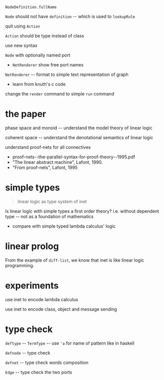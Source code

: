 `NodeDefinition.fullName`

`Node` should not have `definition` -- which is used to `lookupRule`

quit using `Action`

`Action` should be type instead of class

use new syntax

`Node` with optionally named port

- `NetRenderer` show free port names

`NetRenderer` -- format to simple text representation of graph

- learn from knuth's c code

change the `render` command to simple `run` command

# the paper

phase space and monoid -- understand the model theory of linear logic

coherent space -- understand the denotational semantics of linear logic

understand proof-nets for all connectives

- proof-nets--the-parallel-syntax-for-proof-theory--1995.pdf
- "The linear abstract machine", Lafont, 1990.
- "From proof-nets", Lafont, 1995

# simple types

> linear logic as type system of inet

Is linear logic with simple types a first order theory?
i.e. without dependent type -- not as a foundation of mathematics

- compare with simple typed lambda calculus' logic

# linear prolog

From the example of `diff-list`, we know that
inet is like linear logic programming.

# experiments

use inet to encode lambda calculus

use inet to encode class, object and message sending

# type check

`deftype` -- `TermType` -- use `'a` for name of pattern like in haskell

`defnode` -- type check

`defnet` -- type check words composition

`Edge` -- type check the two ports
